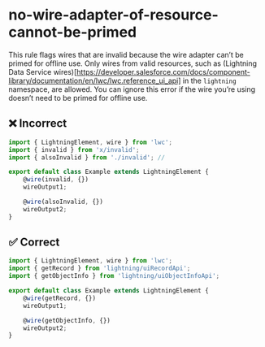# no-wire-adapter-of-resource-cannot-be-primed

This rule flags wires that are invalid because the wire adapter can’t be primed for offline use. Only wires from valid resources, such as (Lightning Data Service wires)[https://developer.salesforce.com/docs/component-library/documentation/en/lwc/lwc.reference_ui_api] in the `lightning` namespace, are allowed. You can ignore this error if the wire you’re using doesn’t need to be primed for offline use. 

## ❌ Incorrect

```javascript
import { LightningElement, wire } from 'lwc';
import { invalid } from 'x/invalid';
import { alsoInvalid } from './invalid'; //

export default class Example extends LightningElement {
    @wire(invalid, {})
    wireOutput1;

    @wire(alsoInvalid, {})
    wireOutput2;
}
```

## ✅ Correct

```javascript
import { LightningElement, wire } from 'lwc';
import { getRecord } from 'lightning/uiRecordApi';
import { getObjectInfo } from 'lightning/uiObjectInfoApi';

export default class Example extends LightningElement {
    @wire(getRecord, {})
    wireOutput1;

    @wire(getObjectInfo, {})
    wireOutput2;
}
```